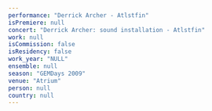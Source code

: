 ```yaml
---
performance: "Derrick Archer - Atlstfin"
isPremiere: null
concert: "Derrick Archer: sound installation - Atlstfin"
work: null
isCommission: false
isResidency: false
work_year: "NULL"
ensemble: null
season: "GEMDays 2009"
venue: "Atrium"
person: null
country: null
---
```


